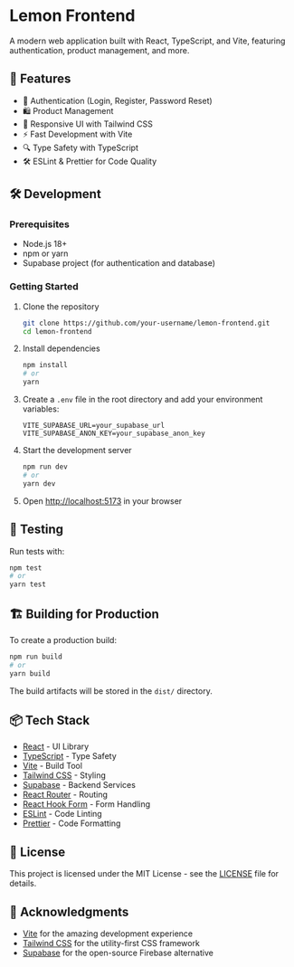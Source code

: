 # Lemon Frontend

A modern web application built with React, TypeScript, and Vite, featuring authentication, product management, and more.

## 🚀 Features

- 🔐 Authentication (Login, Register, Password Reset)
- 🛍️ Product Management
- 🎨 Responsive UI with Tailwind CSS
- ⚡ Fast Development with Vite
- 🔍 Type Safety with TypeScript
- 🛠️ ESLint & Prettier for Code Quality

## 🛠️ Development

### Prerequisites

- Node.js 18+
- npm or yarn
- Supabase project (for authentication and database)

### Getting Started

1. Clone the repository
   ```bash
   git clone https://github.com/your-username/lemon-frontend.git
   cd lemon-frontend
   ```

2. Install dependencies
   ```bash
   npm install
   # or
   yarn
   ```

3. Create a `.env` file in the root directory and add your environment variables:
   ```env
   VITE_SUPABASE_URL=your_supabase_url
   VITE_SUPABASE_ANON_KEY=your_supabase_anon_key
   ```

4. Start the development server
   ```bash
   npm run dev
   # or
   yarn dev
   ```

5. Open [http://localhost:5173](http://localhost:5173) in your browser

## 🧪 Testing

Run tests with:
```bash
npm test
# or
yarn test
```

## 🏗️ Building for Production

To create a production build:

```bash
npm run build
# or
yarn build
```

The build artifacts will be stored in the `dist/` directory.

## 📦 Tech Stack

- [React](https://reactjs.org/) - UI Library
- [TypeScript](https://www.typescriptlang.org/) - Type Safety
- [Vite](https://vitejs.dev/) - Build Tool
- [Tailwind CSS](https://tailwindcss.com/) - Styling
- [Supabase](https://supabase.com/) - Backend Services
- [React Router](https://reactrouter.com/) - Routing
- [React Hook Form](https://react-hook-form.com/) - Form Handling
- [ESLint](https://eslint.org/) - Code Linting
- [Prettier](https://prettier.io/) - Code Formatting

## 📝 License

This project is licensed under the MIT License - see the [LICENSE](LICENSE) file for details.

## 🙏 Acknowledgments

- [Vite](https://vitejs.dev/) for the amazing development experience
- [Tailwind CSS](https://tailwindcss.com/) for the utility-first CSS framework
- [Supabase](https://supabase.com/) for the open-source Firebase alternative
